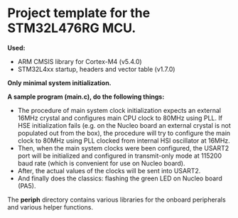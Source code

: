 # Project template for the **STM32L476RG** MCU.

**Used:**
- ARM CMSIS library for Cortex-M4 (v5.4.0)
- STM32L4xx startup, headers and vector table (v1.7.0)

**Only minimal system initialization.**

**A sample program (main.c), do the following things:**
- The procedure of main system clock initialization expects an external 16MHz crystal and configures main CPU clock to 80MHz using PLL. If HSE initialization fails (e.g. on the Nucleo board an external crystal is not populated out from the box), the procedure will try to configure the main clock to 80MHz using PLL clocked from internal HSI oscillator at 16MHz.
- Then, when the main system clocks were been configured, the USART2 port will be initialized and configured in transmit-only mode at 115200 baud rate (which is convenient for use on Nucleo board).
- After, the actual values of the clocks will be sent into USART2.
- And finally does the classics: flashing the green LED on Nucleo board (PA5).

The **periph** directory contains various libraries for the onboard peripherals and various helper functions.
